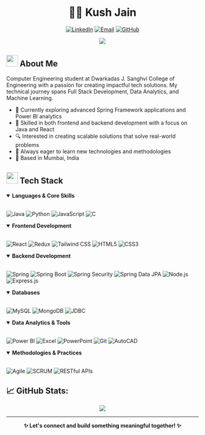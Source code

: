 # <div align="center">👨‍💻 Kush Jain</div>
<div align="center">
  <a href="https://www.linkedin.com/in/kush-jain-0a8910299/"><img src="https://img.shields.io/badge/LinkedIn-%230077B5.svg?style=for-the-badge&logo=linkedin&logoColor=white" alt="LinkedIn"></a>
  <a href="mailto:kushjjain@gmail.com"><img src="https://img.shields.io/badge/Email-D14836?style=for-the-badge&logo=gmail&logoColor=white" alt="Email"></a>
  <a href="https://github.com/kushjjain"><img src="https://img.shields.io/badge/GitHub-%23121011.svg?style=for-the-badge&logo=github&logoColor=white" alt="GitHub"></a>
</div>

<p align="center">
  <img src="https://readme-typing-svg.herokuapp.com/?lines=Full+Stack+Developer;Java+Developer;Data+Analytics+Enthusiast&font=Fira%20Code&center=true&width=440&height=45&color=EE4B2B&vCenter=true&size=22">
</p>

## <img src="https://media.giphy.com/media/iY8CRBdQXODJSCERIr/giphy.gif" width="30px"> About Me 

Computer Engineering student at Dwarkadas J. Sanghvi College of Engineering with a passion for creating impactful tech solutions. My technical journey spans Full Stack Development, Data Analytics, and Machine Learning.

- 🌱 Currently exploring advanced Spring Framework applications and Power BI analytics
- 💼 Skilled in both frontend and backend development with a focus on Java and React
- 🔍 Interested in creating scalable solutions that solve real-world problems
- 🚀 Always eager to learn new technologies and methodologies
- 📍 Based in Mumbai, India

## <img src="https://media2.giphy.com/media/QssGEmpkyEOhBCb7e1/giphy.gif?cid=ecf05e47a0n3gi1bfqntqmob8g9aid1oyj2wr3ds3mg700bl&rid=giphy.gif" width="30px"> Tech Stack

<details open>
<summary><b>Languages & Core Skills</b></summary>
<br>
<p>
  <img src="https://img.shields.io/badge/Java-%23ED8B00.svg?style=for-the-badge&logo=openjdk&logoColor=white" alt="Java">
  <img src="https://img.shields.io/badge/Python-%233776AB.svg?style=for-the-badge&logo=python&logoColor=white" alt="Python">
  <img src="https://img.shields.io/badge/JavaScript-%23F7DF1E.svg?style=for-the-badge&logo=javascript&logoColor=black" alt="JavaScript">
  <img src="https://img.shields.io/badge/C-%2300599C.svg?style=for-the-badge&logo=c&logoColor=white" alt="C">
</p>
</details>

<details open>
<summary><b>Frontend Development</b></summary>
<br>
<p>
  <img src="https://img.shields.io/badge/React-%2320232a.svg?style=for-the-badge&logo=react&logoColor=%2361DAFB" alt="React">
  <img src="https://img.shields.io/badge/Redux-%23593d88.svg?style=for-the-badge&logo=redux&logoColor=white" alt="Redux">
  <img src="https://img.shields.io/badge/TailwindCSS-%2338B2AC.svg?style=for-the-badge&logo=tailwind-css&logoColor=white" alt="Tailwind CSS">
  <img src="https://img.shields.io/badge/HTML5-%23E34F26.svg?style=for-the-badge&logo=html5&logoColor=white" alt="HTML5">
  <img src="https://img.shields.io/badge/CSS3-%231572B6.svg?style=for-the-badge&logo=css3&logoColor=white" alt="CSS3">
</p>
</details>

<details open>
<summary><b>Backend Development</b></summary>
<br>
<p>
  <img src="https://img.shields.io/badge/Spring-%236DB33F.svg?style=for-the-badge&logo=spring&logoColor=white" alt="Spring">
  <img src="https://img.shields.io/badge/SpringBoot-%236DB33F.svg?style=for-the-badge&logo=springboot&logoColor=white" alt="Spring Boot">
  <img src="https://img.shields.io/badge/Spring_Security-6DB33F?style=for-the-badge&logo=spring&logoColor=white" alt="Spring Security">
  <img src="https://img.shields.io/badge/Spring_Data_JPA-6DB33F?style=for-the-badge&logo=spring&logoColor=white" alt="Spring Data JPA">
  <img src="https://img.shields.io/badge/Node.js-339933?style=for-the-badge&logo=nodedotjs&logoColor=white" alt="Node.js">
  <img src="https://img.shields.io/badge/Express.js-%23404d59.svg?style=for-the-badge&logo=express&logoColor=white" alt="Express.js">
</p>
</details>

<details open>
<summary><b>Databases</b></summary>
<br>
<p>
  <img src="https://img.shields.io/badge/MySQL-4479A1.svg?style=for-the-badge&logo=mysql&logoColor=white" alt="MySQL">
  <img src="https://img.shields.io/badge/MongoDB-%234ea94b.svg?style=for-the-badge&logo=mongodb&logoColor=white" alt="MongoDB">
  <img src="https://img.shields.io/badge/JDBC-007396?style=for-the-badge&logo=java&logoColor=white" alt="JDBC">
</p>
</details>

<details open>
<summary><b>Data Analytics & Tools</b></summary>
<br>
<p>
  <img src="https://img.shields.io/badge/PowerBI-F2C811?style=for-the-badge&logo=powerbi&logoColor=black" alt="Power BI">
  <img src="https://img.shields.io/badge/Excel-217346?style=for-the-badge&logo=microsoft-excel&logoColor=white" alt="Excel">
  <img src="https://img.shields.io/badge/PowerPoint-B7472A?style=for-the-badge&logo=microsoft-powerpoint&logoColor=white" alt="PowerPoint">
  <img src="https://img.shields.io/badge/Git-%23F05033.svg?style=for-the-badge&logo=git&logoColor=white" alt="Git"> 
  <img src="https://img.shields.io/badge/AutoCAD-E10B0B?style=for-the-badge&logo=autodesk&logoColor=white" alt="AutoCAD">
</p>
</details>

<details open>
<summary><b>Methodologies & Practices</b></summary>
<br>
<p>
  <img src="https://img.shields.io/badge/Agile-0052CC?style=for-the-badge&logo=agile&logoColor=white" alt="Agile">
  <img src="https://img.shields.io/badge/SCRUM-6DB33F?style=for-the-badge&logo=scrumalliance&logoColor=white" alt="SCRUM">
  <img src="https://img.shields.io/badge/RESTful_APIs-FF6C37?style=for-the-badge&logo=postman&logoColor=white" alt="RESTful APIs">
</p>
</details>


## 📈 GitHub Stats:

<p align="center">
  <img src="https://github-readme-stats.vercel.app/api/top-langs/?username=kushjjain&theme=gruvbox&layout=compact&hide_border=false" />
</p>

---

<p align="center"><b>✨ Let's connect and build something meaningful together! ✨</b></p>
